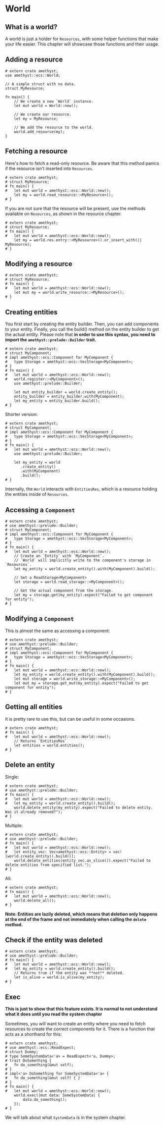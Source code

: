 # World

## What is a world?

A world is just a holder for `Resources`, with some helper functions that make your life easier.
This chapter will showcase those functions and their usage.

## Adding a resource

```rust,edition2018,no_run,noplaypen
# extern crate amethyst;
use amethyst::ecs::World;

// A simple struct with no data.
struct MyResource;

fn main() {
    // We create a new `World` instance.
    let mut world = World::new();
    
    // We create our resource.
    let my = MyResource;
    
    // We add the resource to the world.
    world.add_resource(my);
}
```

## Fetching a resource

Here's how to fetch a read-only resource. Be aware that this method panics if the resource isn't inserted into `Resources`.
```rust,edition2018,no_run,noplaypen
# extern crate amethyst;
# struct MyResource;
# fn main() {
#   let mut world = amethyst::ecs::World::new();
    let my = world.read_resource::<MyResource>();
# }
```

If you are not sure that the resource will be present, use the methods available on `Resources`, as shown in the resource chapter.
```rust,edition2018,no_run,noplaypen
# extern crate amethyst;
# struct MyResource;
# fn main() {
#   let mut world = amethyst::ecs::World::new();
    let my = world.res.entry::<MyResource>().or_insert_with(|| MyResource);
# }
```

## Modifying a resource

```rust,edition2018,no_run,noplaypen
# extern crate amethyst;
# struct MyResource;
# fn main() {
#   let mut world = amethyst::ecs::World::new();
    let mut my = world.write_resource::<MyResource>();
# }
```

## Creating entities

You first start by creating the entity builder.
Then, you can add components to your entity.
Finally, you call the build() method on the entity builder to get the actual entity.
Please note that **in order to use this syntax, you need to import the ``amethyst::prelude::Builder`` trait.**

```rust,edition2018,no_run,noplaypen
# extern crate amethyst;
# struct MyComponent;
# impl amethyst::ecs::Component for MyComponent {
#   type Storage = amethyst::ecs::VecStorage<MyComponent>;
# }
# fn main() {
#   let mut world = amethyst::ecs::World::new();
#   world.register::<MyComponent>();
    use amethyst::prelude::Builder;

    let mut entity_builder = world.create_entity();
    entity_builder = entity_builder.with(MyComponent);
    let my_entity = entity_builder.build();
# }
```

Shorter version:
```rust,edition2018,no_run,noplaypen
# extern crate amethyst;
# struct MyComponent;
# impl amethyst::ecs::Component for MyComponent {
#   type Storage = amethyst::ecs::VecStorage<MyComponent>;
# }
# fn main() {
#   let mut world = amethyst::ecs::World::new();
    use amethyst::prelude::Builder;

    let my_entity = world
       .create_entity()
       .with(MyComponent)
       .build();
# }
```

Internally, the `World` interacts with `EntitiesRes`, which is a resource holding the entities inside of `Resources`.

## Accessing a `Component`

```rust,edition2018,no_run,noplaypen
# extern crate amethyst;
# use amethyst::prelude::Builder;
# struct MyComponent;
# impl amethyst::ecs::Component for MyComponent {
#   type Storage = amethyst::ecs::VecStorage<MyComponent>;
# }
# fn main() {
#   let mut world = amethyst::ecs::World::new();
    // Create an `Entity` with `MyComponent`.
    // `World` will implicitly write to the component's storage in `Resources`.
    let my_entity = world.create_entity().with(MyComponent).build();
    
    // Get a ReadStorage<MyComponent>
    let storage = world.read_storage::<MyComponent>();
    
    // Get the actual component from the storage.
    let my = storage.get(my_entity).expect("Failed to get component for entity");
# }
```

## Modifying a `Component`

This is almost the same as accessing a component:

```rust,edition2018,no_run,noplaypen
# extern crate amethyst;
# use amethyst::prelude::Builder;
# struct MyComponent;
# impl amethyst::ecs::Component for MyComponent {
#   type Storage = amethyst::ecs::VecStorage<MyComponent>;
# }
# fn main() {
#   let mut world = amethyst::ecs::World::new();
    let my_entity = world.create_entity().with(MyComponent).build();
    let mut storage = world.write_storage::<MyComponent>();
    let mut my = storage.get_mut(my_entity).expect("Failed to get component for entity");
# }
```

## Getting all entities

It is pretty rare to use this, but can be useful in some occasions.

```rust,edition2018,no_run,noplaypen
# extern crate amethyst;
# fn main() {
#   let mut world = amethyst::ecs::World::new();
    // Returns `EntitiesRes`
    let entities = world.entities();
# }
```

## Delete an entity

Single:
```rust,edition2018,no_run,noplaypen
# extern crate amethyst;
# use amethyst::prelude::Builder;
# fn main() {
#   let mut world = amethyst::ecs::World::new();
#   let my_entity = world.create_entity().build();
    world.delete_entity(my_entity).expect("Failed to delete entity. Was it already removed?");
# }
```

Multiple:
```rust,edition2018,no_run,noplaypen
# extern crate amethyst;
# use amethyst::prelude::Builder;
# fn main() {
#   let mut world = amethyst::ecs::World::new();
#   let entity_vec: Vec<amethyst::ecs::Entity> = vec![world.create_entity().build()];
    world.delete_entities(entity_vec.as_slice()).expect("Failed to delete entities from specified list.");
# }
```

All:
```rust,edition2018,no_run,noplaypen
# extern crate amethyst;
# fn main() {
#   let mut world = amethyst::ecs::World::new();
    world.delete_all();
# }
```

__Note: Entities are lazily deleted, which means that deletion only happens at the end of the frame and not immediately when calling the `delete` method.__

## Check if the entity was deleted

```rust,edition2018,no_run,noplaypen
# extern crate amethyst;
# use amethyst::prelude::Builder;
# fn main() {
#   let mut world = amethyst::ecs::World::new();
#   let my_entity = world.create_entity().build();
    // Returns true if the entity was **not** deleted.
    let is_alive = world.is_alive(my_entity);
# }
```

## Exec

**This is just to show that this feature exists. It is normal to not understand what it does until you read the system chapter**

Sometimes, you will want to create an entity where you need to fetch resources to create the correct components for it.
There is a function that acts as a shorthand for this:

```rust,edition2018,no_run,noplaypen
# extern crate amethyst;
# use amethyst::ecs::ReadExpect;
# struct Dummy;
# type SomeSystemData<'a> = ReadExpect<'a, Dummy>;
# trait DoSomething {
#   fn do_something(&mut self);
# }
# impl<'a> DoSomething for SomeSystemData<'a> {
#   fn do_something(&mut self) { }
# }
# fn main() {
#   let mut world = amethyst::ecs::World::new();
    world.exec(|mut data: SomeSystemData| {
        data.do_something();
    });
# }
```

We will talk about what `SystemData` is in the system chapter.

